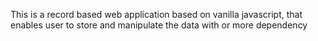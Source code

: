 This is a record based web application based on vanilla javascript, that enables user to store and manipulate the data with or more dependency
